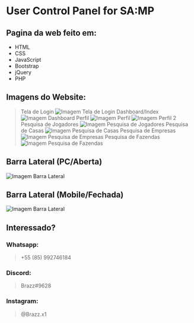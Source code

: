 # User Control Panel for SA:MP

## Pagina da web feito em:
- HTML
- CSS
- JavaScript
- Bootstrap
- jQuery
- PHP

## Imagens do Website:
> Tela de Login
![Imagem Tela de Login](https://github.com/BrazzDeveloper/samp-ucp/blob/main/images/Screenshot_53.png)
> Dashboard/Index
![Imagem Dashboard](https://github.com/BrazzDeveloper/samp-ucp/blob/main/images/Screenshot_54.png)
> Perfil
![Imagem Perfil](https://github.com/BrazzDeveloper/samp-ucp/blob/main/images/Screenshot_55.png)
![Imagem Perfil 2](https://github.com/BrazzDeveloper/samp-ucp/blob/main/images/Screenshot_56.png)
> Pesquisa de Jogadores
![Imagem Pesquisa de Jogadores](https://github.com/BrazzDeveloper/samp-ucp/blob/main/images/Screenshot_57.png)
> Pesquisa de Casas
![Imagem Pesquisa de Casas](https://github.com/BrazzDeveloper/samp-ucp/blob/main/images/Screenshot_58.png)
> Pesquisa de Empresas
![Imagem Pesquisa de Empresas](https://github.com/BrazzDeveloper/samp-ucp/blob/main/images/Screenshot_59.png)
> Pesquisa de Fazendas
![Imagem Pesquisa de Fazendas](https://github.com/BrazzDeveloper/samp-ucp/blob/main/images/Screenshot_60.png)

## Barra Lateral (PC/Aberta)
![Imagem Barra Lateral](https://github.com/BrazzDeveloper/samp-ucp/blob/main/images/Screenshot_61.png)
## Barra Lateral (Mobile/Fechada)
![Imagem Barra Lateral](https://github.com/BrazzDeveloper/samp-ucp/blob/main/images/Screenshot_62.png)

## Interessado?
### Whatsapp:
> +55 (85) 992746184
### Discord:
> Brazz#9628
### Instagram:
> @Brazz.x1

